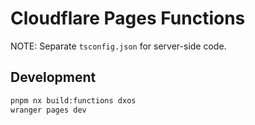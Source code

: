 # Cloudflare Pages Functions

NOTE: Separate `tsconfig.json` for server-side code.

## Development

```bash
pnpm nx build:functions dxos
wranger pages dev
```
